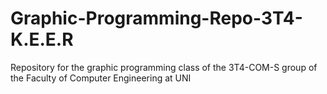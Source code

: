 # Graphic-Programming-Repo-3T4-K.E.E.R
Repository for the graphic programming class of the 3T4-COM-S group of the Faculty of Computer Engineering at UNI
